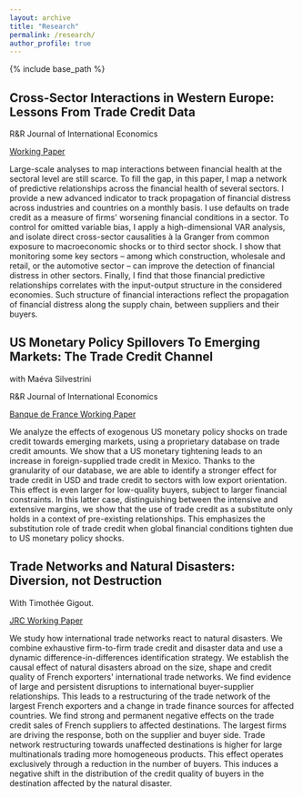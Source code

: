 ```yaml
---
layout: archive
title: "Research"
permalink: /research/
author_profile: true
---
```


{% include base_path %}


## Cross-Sector Interactions in Western Europe: Lessons From Trade Credit Data ## 
R&R Journal of International Economics

[Working Paper](https://www.amse-aixmarseille.fr/fr/file/5236/download?token=jQHYi57L)

Large-scale analyses to map interactions between financial health at the sectoral level are still scarce. To fill the gap, in this paper, I map a network of predictive relationships across the financial health of several sectors. I provide a new advanced indicator to track propagation of financial distress across industries and countries on a monthly basis. I use defaults on trade credit as a measure of firms' worsening financial conditions in a sector. To control for omitted variable bias, I apply a high-dimensional VAR analysis, and isolate direct cross-sector causalities à la Granger from common exposure to macroeconomic shocks or to third sector shock. I show that monitoring some key sectors – among which construction, wholesale and retail, or the automotive sector – can improve the detection of financial distress in other sectors. Finally, I find that those financial predictive relationships correlates with the input-output structure in the considered economies. Such structure of financial interactions reflect the propagation of financial distress along the supply chain, between suppliers and their buyers.


## US Monetary Policy Spillovers To Emerging Markets: The Trade Credit Channel ##

with Maéva Silvestrini

R&R Journal of International Economics

[Banque de France Working Paper](https://www.banque-france.fr/system/files/2023-06/wp915_0.pdf)

We analyze the effects of exogenous US monetary policy shocks on trade credit towards emerging markets, using a proprietary database on trade credit amounts. We show that a US monetary tightening leads to an increase in foreign-supplied trade credit in Mexico. Thanks to the granularity of our database, we are able to identify a stronger effect for trade credit in USD and trade credit to sectors with low export orientation. This effect is even larger for low-quality buyers, subject to larger financial constraints. In this latter case, distinguishing between the intensive and extensive margins, we show that the use of trade credit as a substitute only holds in a context of pre-existing relationships. This emphasizes the substitution role of trade credit when global financial conditions tighten due to US monetary policy shocks.

## Trade Networks and Natural Disasters: Diversion, not Destruction ##

With Timothée Gigout.

[JRC Working Paper](https://publications.jrc.ec.europa.eu/repository/bitstream/JRC133099/JRC133099_01.pdf)

We study how international trade networks react to natural disasters. We combine exhaustive firm-to-firm trade credit and disaster data and use a dynamic difference-in-differences identification strategy. We establish the causal effect of natural disasters abroad on the size, shape and credit quality of French exporters' international trade networks. We find evidence of large and persistent disruptions to international buyer-supplier relationships. This leads to a restructuring of the trade network of the largest French exporters and a change in trade finance sources for affected countries. We find strong and permanent negative effects on the trade credit sales of French suppliers to affected destinations. The largest firms are driving the response, both on the supplier and buyer side. Trade network restructuring towards unaffected destinations is higher for large multinationals trading more homogeneous products. This effect operates exclusively through a reduction in the number of buyers. This induces a negative shift in the distribution of the credit quality of buyers in the destination affected by the natural disaster. 


